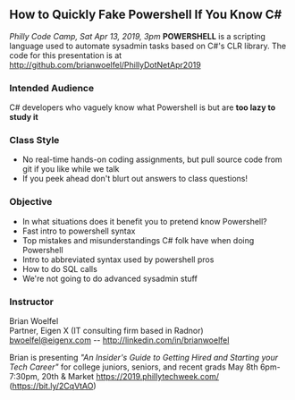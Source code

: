 ## How to Quickly Fake Powershell If You Know C#  
*Philly Code Camp, Sat Apr 13, 2019, 3pm*
**POWERSHELL** is a scripting language used to automate sysadmin tasks based on C#'s CLR library.  The code for this presentation is at http://github.com/brianwoelfel/PhillyDotNetApr2019
### Intended Audience
C# developers who vaguely know what Powershell is but are **too lazy to study it**
### Class Style 
 * No real-time hands-on coding assignments, but pull source code from git if you like while we talk
 * If you peek ahead don't blurt out answers to class questions!
### Objective
 * In what situations does it benefit you to pretend know Powershell?
 * Fast intro to powershell syntax
 * Top mistakes and misunderstandings C# folk have when doing Powershell
 * Intro to abbreviated syntax used by powershell pros
 * How to do SQL calls
 * We're not going to do advanced sysadmin stuff
### Instructor
Brian Woelfel                                                  
Partner, Eigen X (IT consulting firm based in Radnor)             
bwoelfel@eigenx.com -- http://linkedin.com/in/brianwoelfel                            

Brian is presenting *"An Insider's Guide to Getting Hired and Starting your Tech Career"*
for college juniors, seniors, and recent grads May 8th 6pm-7:30pm, 20th & Market
https://2019.phillytechweek.com/ (https://bit.ly/2CqVtAO)